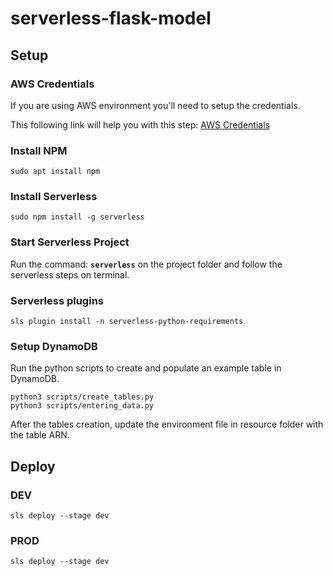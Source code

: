 # serverless-flask-model

## Setup

### AWS Credentials
If you are using AWS environment you'll need to setup the credentials. 

This following link will help you with this step:
[AWS Credentials](https://docs.aws.amazon.com/sdk-for-java/v1/developer-guide/setup-credentials.html)

### Install NPM
```
sudo apt install npm
```
### Install Serverless
```
sudo npm install -g serverless
```
### Start Serverless Project
Run the command: **``` serverless ```** on the project folder and follow the serverless steps on terminal.

### Serverless plugins
```
sls plugin install -n serverless-python-requirements
```

### Setup DynamoDB
Run the python scripts to create and populate an example table in DynamoDB. 
```
python3 scripts/create_tables.py
python3 scripts/entering_data.py
```
After the tables creation, update the environment file in resource folder with the table ARN.

## Deploy

### DEV
```
sls deploy --stage dev
```
### PROD
```
sls deploy --stage dev
```
